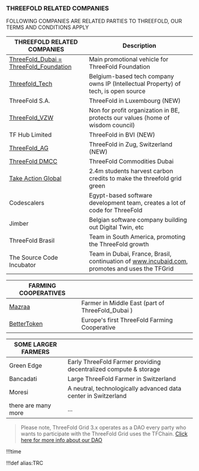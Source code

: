 ### THREEFOLD RELATED COMPANIES

FOLLOWING COMPANIES ARE RELATED PARTIES TO THREEFOLD, OUR TERMS AND CONDITIONS APPLY 

| THREEFOLD RELATED COMPANIES                                         |   Description                                                                              |
| ------------------------------------------------------------------- | -------------------------------------------------------------------------------------------|
| [ThreeFold_Dubai = ThreeFold_Foundation](threefold:threefold_dubai) | Main promotional vehicle for ThreeFold Foundation                                          |
| [Threefold_Tech](threefold:threefold_tech)                          | Belgium-based tech company owns IP (Intellectual Property) of tech, is open source         |
| ThreeFold S.A.                                                      | ThreeFold in Luxembourg (NEW)         |
| [ThreeFold_VZW](threefold:threefold_vzw)                            | Non for profit organization in BE, protects our values (home of wisdom council)            |
| TF Hub Limited                                                      | ThreeFold in BVI (NEW)                                                                     |
| [ThreeFold_AG](threefold:threefold_ag)                              | ThreeFold in Zug, Switzerland (NEW)                                                        |
| [ThreeFold DMCC](threefold:threefold_commodities)                   | ThreeFold Commodities Dubai                                                                |
| [Take Action Global](https://www.takeactionglobal.org/)             | 2.4m students harvest carbon credits to make the threefold grid green                      |
| Codescalers                                                         | Egypt-based software development team, creates a lot of code for ThreeFold                 |
| Jimber                                                              | Belgian software company building out Digital Twin, etc                                    |
| ThreeFold Brasil                                                    | Team in South America, promoting the ThreeFold growth                                      |
| The Source Code Incubator                                           | Team in Dubai, France, Brasil, continuation of www.incubaid.com, promotes and uses the TFGrid |

| FARMING COOPERATIVES                 |                                                  |
| ------------------------------------ | ------------------------------------------------ |
| [Mazraa](threefold:mazraa)           | Farmer in Middle East (part of ThreeFold_Dubai ) |
| [BetterToken](threefold:bettertoken) | Europe's first ThreeFold Farming Cooperative     |

| SOME LARGER FARMERS |                                                                  |
| ------------------- | ---------------------------------------------------------------- |
| Green Edge          | Early ThreeFold Farmer providing decentralized compute & storage |
| Bancadati           | Large ThreeFold Farmer in Switzerland                            |
| Moresi              | A neutral, technologically advanced data center in Switzerland   |
| there are many more | ...                                                              |

> Please note, ThreeFold Grid 3.x operates as a DAO every party who wants to participate with the ThreeFold Grid uses the TFChain.
> [Click here for more info about our DAO](threefold:tfdao)


!!!time

!!!def alias:TRC
